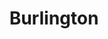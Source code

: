 ---
title: "Burlington"
url: /springfield/burlington-south-glenstone-avenue/
shop: department store
---